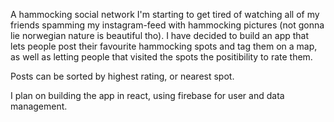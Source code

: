 A hammocking social network
I'm starting to get tired of watching all of my friends spamming my instagram-feed with hammocking pictures (not gonna lie norwegian nature is beautiful tho). I have decided to build an app that lets people post their favourite hammocking spots and tag them on a map, as well as letting people that visited the spots the positibility to rate them.

Posts can be sorted by highest rating, or nearest spot.

I plan on building the app in react, using firebase for user and data management.

